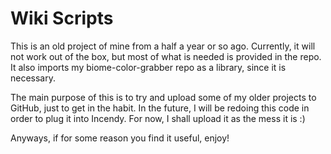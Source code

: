 # Wiki Scripts

This is an old project of mine from a half a year or so ago. Currently, it will not work out of the box, but most of what is needed is provided in the repo. It also imports my biome-color-grabber repo as a library, since it is necessary.

The main purpose of this is to try and upload some of my older projects to GitHub, just to get in the habit. In the future, I will be redoing this code in order to plug it into Incendy. For now, I shall upload it as the mess it is :)

Anyways, if for some reason you find it useful, enjoy!
